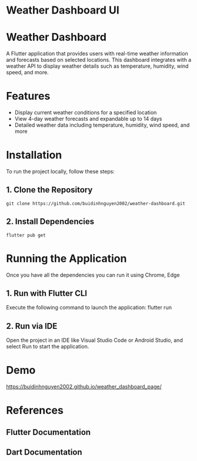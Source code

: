 # Weather Dashboard UI

# Weather Dashboard
A Flutter application that provides users with real-time weather information and forecasts based on selected locations. This dashboard integrates with a weather API to display weather details such as temperature, humidity, wind speed, and more.

# Features
- Display current weather conditions for a specified location
- View 4-day weather forecasts and expandable up to 14 days
- Detailed weather data including temperature, humidity, wind speed, and more
# Installation
To run the project locally, follow these steps:
## 1. Clone the Repository
    git clone https://github.com/buidinhnguyen2002/weather-dashboard.git
## 2. Install Dependencies
    flutter pub get
# Running the Application
  Once you have all the dependencies you can run it using Chrome, Edge
## 1. Run with Flutter CLI
Execute the following command to launch the application:
  flutter run
## 2. Run via IDE
Open the project in an IDE like Visual Studio Code or Android Studio, and select Run to start the application.
# Demo
  https://buidinhnguyen2002.github.io/weather_dashboard_page/
# References
  ## Flutter Documentation
  ## Dart Documentation

